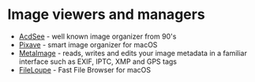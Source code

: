 # Image viewers and managers

* [AcdSee](https://www.acdsee.com/en/index) - well known image organizer from 90's
* [Pixave](http://www.littlehj.com/mac/) - smart image organizer for macOS
* [MetaImage](https://neededapps.com/metaimage/) - reads, writes and edits your image metadata in a familiar interface such as EXIF, IPTC, XMP and GPS tags
* [FileLoupe](https://www.fileloupe.com/) - Fast File Browser for macOS